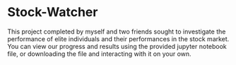 # Stock-Watcher

This project completed by myself and two friends sought to investigate the performance of elite individuals and their performances in the stock market. You can view our progress and results using the provided jupyter notebook file, or downloading the file and interacting with it on your own. 
